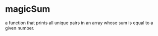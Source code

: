 # magicSum

a function that prints all unique pairs in an array whose sum is equal to a given number.